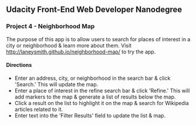 ## Udacity Front-End Web Developer Nanodegree
### Project 4 - Neighborhood Map

The purpose of this app is to allow users to search for places of interest in a city or neighborhood & learn more about them. Visit http://laneysmith.github.io/neighborhood-map/ to try the app.

#### Directions

* Enter an address, city, or neighborhood in the search bar & click 'Search.' This will update the map.
* Enter a place of interest in the refine search bar & click 'Refine.' This will add markers to the map & generate a list of results below the map.
* Click a result on the list to highlight it on the map & search for Wikipedia articles related to it.
* Enter text into the 'Filter Results' field to update the list & map.
